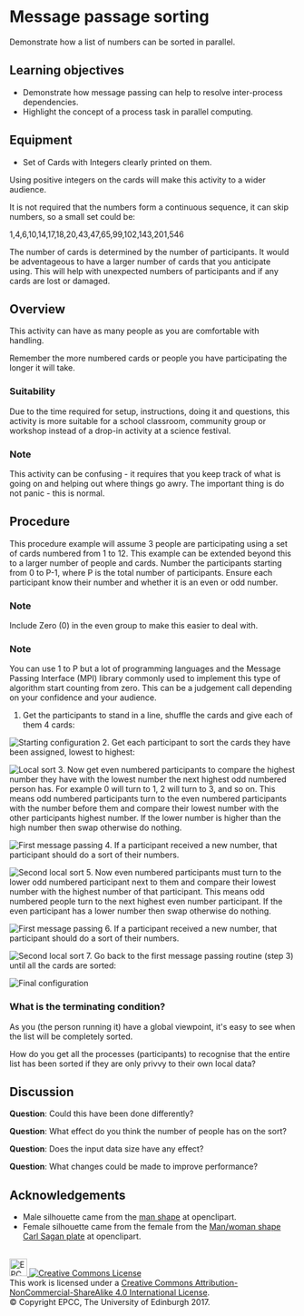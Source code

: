 # Message passage sorting

Demonstrate how a list of numbers can be sorted in parallel.

## Learning objectives

* Demonstrate how message passing can help to resolve inter-process dependencies.
* Highlight the concept of a process task in parallel computing.

## Equipment

* Set of Cards with Integers clearly printed on them.

Using positive integers on the cards will make this activity to a wider audience.

It is not required that the numbers form a continuous sequence, it can skip numbers, so a small set could be:

1,4,6,10,14,17,18,20,43,47,65,99,102,143,201,546

The number of cards is determined by the number of participants. It would be adventageous to have a larger number of cards that you anticipate using. 
This will help with unexpected numbers of participants and if any cards are lost or damaged.

## Overview

This activity can have as many people as you are comfortable with handling.

Remember the more numbered cards or people you have participating the longer it will take.

### Suitability

Due to the time required for setup, instructions, doing it and questions, this 
activity is more suitable for a school classroom, community group or workshop 
instead of a drop-in activity at a science festival. 

### Note

This activity can be confusing - it requires that you keep track of what is going on and
helping out where things go awry. The important thing is do not panic - this is normal.


## Procedure

This procedure example will assume 3 people are participating using a set of cards numbered from 1 to 12.
This example can be extended beyond this to a larger number of people and cards.
Number the participants starting from 0 to P-1, where P is the total number
of participants. Ensure each participant know their number and whether it is an even or odd number.

### Note

Include Zero (0) in the even group to make this easier to deal with.

### Note
You can use 1 to P but a lot of programming languages and the Message Passing Interface
(MPI) library commonly used to implement this type of algorithm start counting from zero.
This can be a judgement call depending on your confidence and your audience.

<!-- Do not put a new line when going to a new 
     numbered item otherwise markdown will start
     renumbering from 1! -->
     
1. Get the participants to stand in a line, shuffle the cards and give each of them 4 cards:

![Starting configuration](imgs/MessagePassing1.png)
2. Get each participant to sort the cards they have been assigned, lowest to highest:

![Local sort](imgs/MessagePassing2.png)
3. Now get even numbered participants to compare the highest number they have
with the lowest number the next highest odd numbered person has. For example 0 will turn to 1, 2 will turn to 3, and so on.
This means odd numbered participants turn to the even numbered participants with the number before them and
compare their lowest number with the other participants highest number. If the lower number is higher than the high number then
swap otherwise do nothing. 
	     
![First message passing](imgs/MessagePassing3.png)
4. If a participant received a new number, that participant should do a sort of their numbers.
   
![Second local sort](imgs/MessagePassing4.png)
5. Now even numbered participants must turn to the lower odd numbered participant next to them and
compare their lowest number with the highest number of that participant. This means odd numbered people turn to
the next highest even number participant. If the even participant has a lower number then swap otherwise do nothing. 

![First message passing](imgs/MessagePassing5.png)
6. If a participant received a new number, that participant should do a sort of their numbers.

![Second local sort](imgs/MessagePassing6.png)
7. Go back to the first message passing routine (step 3) until all the cards are sorted:

![Final configuration](imgs/MessagePassing7.png)

### What is the terminating condition? 

As you (the person running it) have a global viewpoint, it's easy to see when the list will be completely sorted. 

How do you get all the processes (participants) to recognise that the entire list has been sorted if they are only privvy to their own local data?

## Discussion

**Question**: Could this have been done differently?

**Question**: What effect do you think the number of people has on the sort?

**Question**: Does the input data size have any effect?

**Question**: What changes could be made to improve performance?

## Acknowledgements

* Male silhouette came from the [man shape](https://openclipart.org/detail/182185/man-shape) at openclipart.
* Female silhouette came from the female from the [Man/woman shape Carl Sagan plate](https://openclipart.org/detail/269831/manwoman-shape-carl-sagan-plate) at openclipart.

<!-- Licensing and copyright stuff below -->
<br>
<a href="http://www.epcc.ed.ac.uk">
<img alt="EPCC logo" src="https://www.epcc.ed.ac.uk/sites/all/themes/epcc/images/epcc-logo.png" height="31"/>
</a>
<a rel="license" href="http://creativecommons.org/licenses/by-nc-sa/4.0/">
<img alt="Creative Commons License" style="border-width:0"
     src="https://i.creativecommons.org/l/by-nc-sa/4.0/88x31.png" />
</a><br />
This work is licensed under a <a rel="license" href="http://creativecommons.org/licenses/by-nc-sa/4.0/">
Creative Commons Attribution-NonCommercial-ShareAlike 4.0 International License</a>.<br/>
&copy; Copyright EPCC, The University of Edinburgh 2017.
